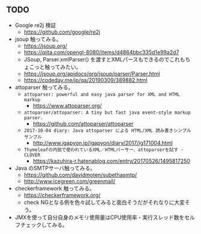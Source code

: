 ## TODO

- Google re2j 検証
  - https://github.com/google/re2j
- jsoup 触ってみる。
  - https://jsoup.org/
  - https://qiita.com/opengl-8080/items/d4864bbc335d1e99a2d7
  - JSoup, Parser.xmlParser() を渡すとXMLパースもできるのでこれもちょこっと触ってみたい。
  - https://jsoup.org/apidocs/org/jsoup/parser/Parser.html
  - https://codeday.me/jp/qa/20190309/389882.html
- attoparser 触ってみる。
  - `attoparser: powerful and easy java parser for XML and HTML markup`
    - https://www.attoparser.org/
  - `attoparser/attoparser: A tiny but fast java event-style markup parser.`
    - https://github.com/attoparser/attoparser
  - `2017-10-04 diary: Java attoparser による HTML/XML 読み書きシンプルサンプル`
    - http://www.igapyon.jp/igapyon/diary/2017/ig171004.html
  - `Thymeleafの内部で使われているXML／HTMLパーサー、attoparserを試す - CLOVER`
    - https://kazuhira-r.hatenablog.com/entry/20170526/1495817250
- Java のSMTPサーバ触ってみる。
  - https://github.com/davidmoten/subethasmtp/
  - http://www.icegreen.com/greenmail/
- checkerframework 触ってみる。
  - https://checkerframework.org/
  - check NGとなる例を色々試してみると面白そうだがそれなりに大変そう。
- JMXを使って自分自身のメモリ使用量はCPU使用率・実行スレッド数をセルフチェックしてみる。

